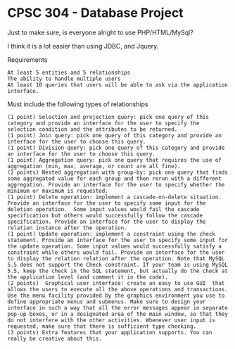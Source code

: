 CPSC 304 - Database Project
=====

Just to make sure, is everyone alright to use PHP/HTML/MySql?

I think it is a lot easier than using JDBC, and Jquery.


Requirements 

    At least 5 entities and 5 relationships
    The ability to handle multiple users
    At least 10 queries that users will be able to ask via the application interface. 
    
Must include the following types of relationships


    (1 point) Selection and projection query: pick one query of this category and provide an interface for the user to specify the selection condition and the attributes to be returned.
    (1 point) Join query: pick one query of this category and provide an interface for the user to choose this query.
    (1 point) Division query: pick one query of this category and provide an interface for the user to choose this query.
    (1 point) Aggregation query: pick one query that requires the use of aggregation (min, max, average, or count are all fine).
    (2 points) Nested aggregation with group-by: pick one query that finds some aggregated value for each group and then rerun with a different aggregation. Provide an interface for the user to specify whether the minimum or maximum is requested.
    (1 point) Delete operation: implement a cascade-on-delete situation. Provide an interface for the user to specify some input for the deletion operation.  Some input values would fail the cascade specification but others would successfully follow the cascade specification. Provide an interface for the user to display the relation instance after the operation.
    (1 point) Update operation: implement a constraint using the check statement. Provide an interface for the user to specify some input for the update operation. Some input values would successfully satisfy a constraint while others would fail. Provide an interface for the user to display the relation relation after the operation. Note that MySQL 5.5 does not support the Check constraint. If your team is using MySQL 5.5, keep the check in the SQL statement, but actually do the check at the application level (and comment it in the code).
    (2 points)  Graphical user interface: create an easy to use GUI  that allows the users to execute all the above operations and transactions. Use the menu facility provided by the graphics environment you use to define appropriate menus and submenus. Make sure to design your interface in such a way that all the error messages appear in separate pop-up boxes, or in a designated area of the main window, so that they do not interfere with the other activities. Whenever user input is requested, make sure that there is sufficient type checking.
    (3 points) Extra features that your application supports. You can really be creative about this. 
